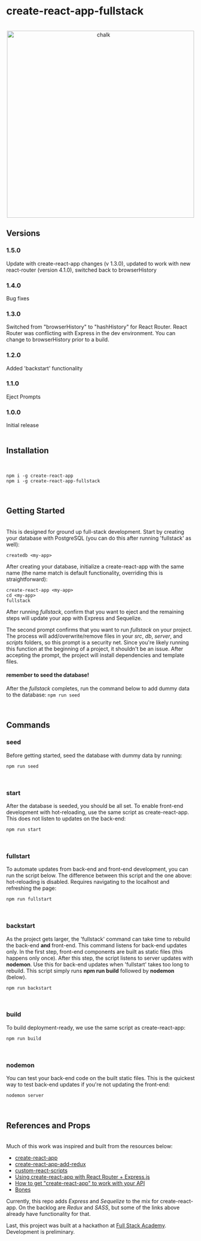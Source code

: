 # create-react-app-fullstack
<br/>

<div align="center">
	<img width="500" src="https://github.com/ekatzenstein/create-react-app-fullstack/blob/master/homepage.png?raw=true" alt="chalk">
</div>

## Versions
<h3>1.5.0</h3>
Update with create-react-app changes (v 1.3.0), updated to work with new react-router (version 4.1.0), switched back to browserHistory
<h3>1.4.0</h3>
Bug fixes
<h3>1.3.0</h3>
Switched from "browserHistory" to "hashHistory" for React Router. React Router was conflicting with Express in the dev environment. You can change to browserHistory prior to a build.
<h3>1.2.0</h3>
Added 'backstart' functionality <br/>
<h3>1.1.0</h3>
Eject Prompts <br/>
<h3>1.0.0</h3>
Initial release <br/>

<br/>

## Installation
<br/>

```
npm i -g create-react-app
npm i -g create-react-app-fullstack
```

<br/>

## Getting Started
<br/>
This is designed for ground up full-stack development. Start by creating your database with PostgreSQL (you can do this after running 'fullstack' as well):<br/>

```
createdb <my-app>
```  

After creating your database, initialize a create-react-app with the same name (the name match is default functionality, overriding this is straightforward):<br/>

```
create-react-app <my-app>
cd <my-app>
fullstack
```

After running *fullstack*, confirm that you want to eject and the remaining steps will update your app with Express and Sequelize.

The second prompt confirms that you want to run *fullstack* on your project. The process will add/overwrite/remove files in your *src*, *db*, *server*, and *scripts* folders, so this prompt is a security net. Since you're likely running this function at the beginning of a project, it shouldn't be an issue. After accepting the prompt, the project will install dependencies and template files.

#### remember to seed the database!

After the *fullstack* completes, run the command below to add dummy data to the database: `npm run seed`

<br/>

## Commands

### seed

Before getting started, seed the database with dummy data by running:

```
npm run seed
```

<br/>

### start

After the database is seeded, you should be all set. To enable front-end development with hot-reloading, use the same script as create-react-app. This does not listen to updates on the back-end:

```
npm run start
```


<br/>

### fullstart

To automate updates from back-end and front-end development, you can run the script below. The difference between this script and the one above: hot-reloading is disabled. Requires navigating to the localhost and refreshing the page:

```
npm run fullstart
```

<br/>

### backstart

As the project gets larger, the 'fullstack' command can take time to rebuild the back-end **and** front-end. This command listens for back-end updates only.  In the first step, front-end components are built as static files (this happens only once). After this step, the script listens to server updates with **nodemon**. Use this for back-end updates when 'fullstart' takes too long to rebuild. This script simply runs **npm run build** followed by **nodemon** (below).

```
npm run backstart
```


<br/>

### build

To build deployment-ready, we use the same script as create-react-app:

```
npm run build
```


<br/>

### nodemon
You can test your back-end code on the built static files. This is the quickest way to test back-end updates if you're not updating the front-end:

```
nodemon server
```


<br/>

## References and Props
<br/>
Much of this work was inspired and built from the resources below:

* [create-react-app](https://www.npmjs.com/package/create-react-app)
* [create-react-app-add-redux](https://www.npmjs.com/package/create-react-app-add-redux)
* [custom-react-scripts](https://www.npmjs.com/package/custom-react-scripts)
* [Using create-react-app with React Router + Express.js](https://medium.com/@patriciolpezjuri/using-create-react-app-with-react-router-express-js-8fa658bf892d)
* [How to get "create-react-app" to work with your API](https://www.fullstackreact.com/articles/using-create-react-app-with-a-server/)
* [Bones](https://github.com/queerviolet/bones)

Currently, this repo adds *Express* and *Sequelize* to the mix for create-react-app. On the backlog are *Redux* and *SASS*, but some of the links above already have functionality for that.

Last, this project was built at a hackathon at [Full Stack Academy](https://www.fullstackacademy.com/). Development is preliminary.
